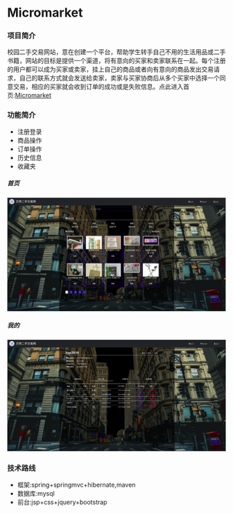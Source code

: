 # Micromarket
### 项目简介
校园二手交易网站，意在创建一个平台，帮助学生转手自己不用的生活用品或二手书籍，网站的目标是提供一个渠道，将有意向的买家和卖家联系在一起。每个注册的用户都可以成为买家或卖家，挂上自己的商品或者向有意向的商品发出交易请求，自己的联系方式就会发送给卖家，卖家与买家协商后从多个买家中选择一个同意交易，相应的买家就会收到订单的成功或是失败信息。点此进入首页:[Micromarket](http://111.231.141.30/Micromarket/)

### 功能简介

- 注册登录
- 商品操作
- 订单操作
- 历史信息
- 收藏夹

##### 首页

![首页](./Micromarket/image/market.png)

##### 我的

![我的](./Micromarket/image/space.png)

### 技术路线

- 框架:spring+springmvc+hibernate,maven
- 数据库:mysql
- 前台:jsp+css+jquery+bootstrap



